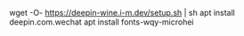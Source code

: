 wget -O- https://deepin-wine.i-m.dev/setup.sh | sh
apt install deepin.com.wechat
apt install fonts-wqy-microhei
